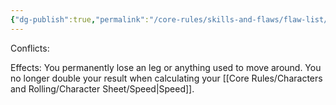 ```yaml
---
{"dg-publish":true,"permalink":"/core-rules/skills-and-flaws/flaw-list/rank-5/lost-leg/"}
---
```


Conflicts:

Effects:
You permanently lose an leg or anything used to move around. You no longer double your result when calculating your [[Core Rules/Characters and Rolling/Character Sheet/Speed\|Speed]].
